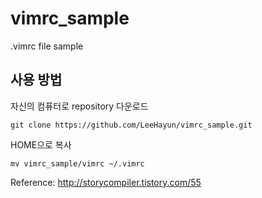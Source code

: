 # vimrc_sample
.vimrc file sample

## 사용 방법

자신의 컴퓨터로 repository 다운로드

    git clone https://github.com/LeeHayun/vimrc_sample.git
    
HOME으로 복사

    mv vimrc_sample/vimrc ~/.vimrc

Reference: http://storycompiler.tistory.com/55

